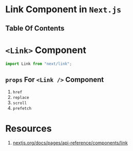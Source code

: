 # Link Component in `Next.js`

## Table Of Contents

# `<Link>` Component

```js
import Link from "next/link";
```

## `props` For `<Link />` Component

1. `href`
2. `replace`
3. `scroll`
4. `prefetch`

# Resources

1. [nextjs.org/docs/pages/api-reference/components/link](https://nextjs.org/docs/pages/api-reference/components/link)
